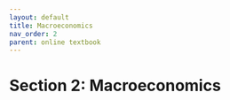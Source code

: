 ```yaml
---
layout: default
title: Macroeconomics
nav_order: 2
parent: online textbook
---
```


# Section 2: Macroeconomics
